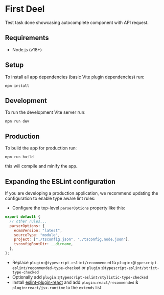 # First Deel

Test task done showcasing autocomplete component with API request.

## Requirements

- Node.js (v18+)

## Setup

To install all app dependencies (basic Vite plugin dependencies) run:

```
npm install
```

## Development

To run the development Vite server run:

```
npm run dev
```

## Production

To build the app for production run:

```
npm run build
```

this will compile and minify the app.

## Expanding the ESLint configuration

If you are developing a production application, we recommend updating the configuration to enable type aware lint rules:

- Configure the top-level `parserOptions` property like this:

```js
export default {
  // other rules...
  parserOptions: {
    ecmaVersion: "latest",
    sourceType: "module",
    project: ["./tsconfig.json", "./tsconfig.node.json"],
    tsconfigRootDir: __dirname,
  },
};
```

- Replace `plugin:@typescript-eslint/recommended` to `plugin:@typescript-eslint/recommended-type-checked` or `plugin:@typescript-eslint/strict-type-checked`
- Optionally add `plugin:@typescript-eslint/stylistic-type-checked`
- Install [eslint-plugin-react](https://github.com/jsx-eslint/eslint-plugin-react) and add `plugin:react/recommended` & `plugin:react/jsx-runtime` to the `extends` list
